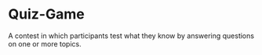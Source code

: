 # Quiz-Game
A contest in which participants test what they know by answering questions on one or more topics.
